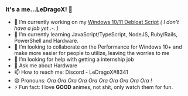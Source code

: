 ### It's a me...LeDragoX! 👋

<!--
**LeDragoX/LeDragoX** is a ✨ _special_ ✨ repository because its `README.md` (this file) appears on your GitHub profile.

Here are some ideas to get you started:

- 🔭 I’m currently working on ...
- 🌱 I’m currently learning ...
- 👯 I’m looking to collaborate on ...
- 🤔 I’m looking for help with ...
- 💬 Ask me about ...
- 📫 How to reach me: ...
- 😄 Pronouns: ...
- ⚡ Fun fact: ...
-->

- 🔭 I’m currently working on my [Windows 10/11 Debloat Script](https://github.com/LeDragoX/Win10SmartDebloat) _( I don't have a job yet .-. )_
- 🌱 I’m currently learning JavaScript/TypeScript, NodeJS, Ruby/Rails, PowerShell and Hardware.
- 👯 I’m looking to collaborate on the Performance for Windows 10+ and make more easier for people to utilize, leaving the worries to me
- 🤔 I’m looking for help with getting a internship job
- 💬 Ask me about Hardware
- 📫 How to reach me: Discord - LeDragoX#8341
- 😄 Pronouns: _Ora Ora Ora Ora Ora Ora Ora Ora Ora Ora !_
- ⚡ Fun fact: I love **GOOD** animes, not shit, only watch them for fun.
